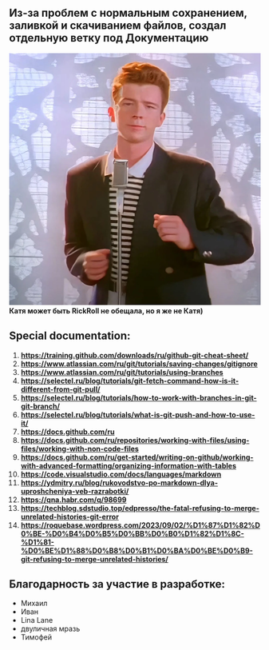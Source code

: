 ## Из-за проблем с нормальным сохранением, заливкой и скачиванием файлов, создал отдельную ветку под Документацию

![Image_1](https://github.com/Hedgehog0224/catkin_ws/blob/docs/Documentation/Memes/001.png)
**Катя может быть RickRoll не обещала, но я же не Катя)**

## Special documentation:

1. __https://training.github.com/downloads/ru/github-git-cheat-sheet/__
2. __https://www.atlassian.com/ru/git/tutorials/saving-changes/gitignore__
3. __https://www.atlassian.com/ru/git/tutorials/using-branches__
4. __https://selectel.ru/blog/tutorials/git-fetch-command-how-is-it-different-from-git-pull/__
5. __https://selectel.ru/blog/tutorials/how-to-work-with-branches-in-git-git-branch/__
6. __https://selectel.ru/blog/tutorials/what-is-git-push-and-how-to-use-it/__
7. __https://docs.github.com/ru__
8. __https://docs.github.com/ru/repositories/working-with-files/using-files/working-with-non-code-files__
9. __https://docs.github.com/ru/get-started/writing-on-github/working-with-advanced-formatting/organizing-information-with-tables__
10. __https://code.visualstudio.com/docs/languages/markdown__
11. __https://ydmitry.ru/blog/rukovodstvo-po-markdown-dlya-uproshcheniya-veb-razrabotki/__
12. __https://qna.habr.com/q/98699__
13. __https://techblog.sdstudio.top/edpresso/the-fatal-refusing-to-merge-unrelated-histories-git-error__
14. __https://roquebase.wordpress.com/2023/09/02/%D1%87%D1%82%D0%BE-%D0%B4%D0%B5%D0%BB%D0%B0%D1%82%D1%8C-%D1%81-%D0%BE%D1%88%D0%B8%D0%B1%D0%BA%D0%BE%D0%B9-git-refusing-to-merge-unrelated-histories/__


## Благодарность за участие в разработке:
- Михаил
- Иван
- Lina Lane
- двуличная мразь
- Тимофей
